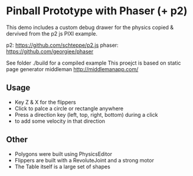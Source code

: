 # Pinball Prototype with Phaser (+ p2)
This demo includes a custom debug drawer for the physics copied & dervived from the p2 js PIXI example.

p2: https://github.com/schteppe/p2.js
phaser: https://github.com/georgiee/phaser

See folder ./build for a compiled example
This proejct is based on static page generator middleman http://middlemanapp.com/

## Usage
  + Key Z & X for the flippers
  + Click to palce a circle or rectangle anywhere 
  + Press a direction key (left, top, right, bottom) during a click
  + to add some velocity in that direction

## Other
  + Polygons were built using PhysicsEditor
  + Flippers are built with a RevoluteJoint and a strong motor
  + The Table itself is a large set of shapes